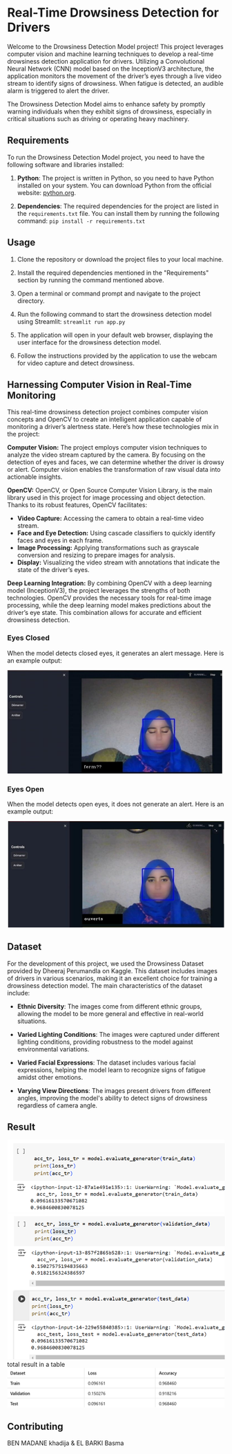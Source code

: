 # Real-Time Drowsiness Detection for Drivers

Welcome to the Drowsiness Detection Model project! This project leverages computer vision and machine learning techniques to develop a real-time drowsiness detection application for drivers. Utilizing a Convolutional Neural Network (CNN) model based on the InceptionV3 architecture, the application monitors the movement of the driver’s eyes through a live video stream to identify signs of drowsiness. When fatigue is detected, an audible alarm is triggered to alert the driver.

The Drowsiness Detection Model aims to enhance safety by promptly warning individuals when they exhibit signs of drowsiness, especially in critical situations such as driving or operating heavy machinery.

## Requirements

To run the Drowsiness Detection Model project, you need to have the following software and libraries installed:

1. **Python**: The project is written in Python, so you need to have Python installed on your system. You can download Python from the official website: [python.org](https://www.python.org/).

2. **Dependencies**: The required dependencies for the project are listed in the `requirements.txt` file. You can install them by running the following command:
`pip install -r requirements.txt`

## Usage

1. Clone the repository or download the project files to your local machine.

2. Install the required dependencies mentioned in the "Requirements" section by running the command mentioned above.

3. Open a terminal or command prompt and navigate to the project directory.

4. Run the following command to start the drowsiness detection model using Streamlit:
`streamlit run app.py`


5. The application will open in your default web browser, displaying the user interface for the drowsiness detection model.

6. Follow the instructions provided by the application to use the webcam for video capture and detect drowsiness.

## Harnessing Computer Vision in Real-Time Monitoring

This real-time drowsiness detection project combines computer vision concepts and OpenCV to create an intelligent application capable of monitoring a driver’s alertness state. Here’s how these technologies mix in the project:

**Computer Vision:** The project employs computer vision techniques to analyze the video stream captured by the camera. By focusing on the detection of eyes and faces, we can determine whether the driver is drowsy or alert. Computer vision enables the transformation of raw visual data into actionable insights.

**OpenCV:** OpenCV, or Open Source Computer Vision Library, is the main library used in this project for image processing and object detection. Thanks to its robust features, OpenCV facilitates:

- **Video Capture:** Accessing the camera to obtain a real-time video stream.
- **Face and Eye Detection:** Using cascade classifiers to quickly identify faces and eyes in each frame.
- **Image Processing:** Applying transformations such as grayscale conversion and resizing to prepare images for analysis.
- **Display:** Visualizing the video stream with annotations that indicate the state of the driver’s eyes.

**Deep Learning Integration:** By combining OpenCV with a deep learning model (InceptionV3), the project leverages the strengths of both technologies. OpenCV provides the necessary tools for real-time image processing, while the deep learning model makes predictions about the driver’s eye state. This combination allows for accurate and efficient drowsiness detection.


### Eyes Closed

When the model detects closed eyes, it generates an alert message. Here is an example output:

![Eyes Closed](Image/close.jpeg)

### Eyes Open

When the model detects open eyes, it does not generate an alert. Here is an example output:

![Eyes Open](Image/open.jpeg)

## Dataset

For the development of this project, we used the Drowsiness Dataset provided by Dheeraj Perumandla on Kaggle. This dataset includes images of drivers in various scenarios, making it an excellent choice for training a drowsiness detection model. The main characteristics of the dataset include:

- **Ethnic Diversity**: The images come from different ethnic groups, allowing the model to be more general and effective in real-world situations.

- **Varied Lighting Conditions**: The images were captured under different lighting conditions, providing robustness to the model against environmental variations.

- **Varied Facial Expressions**: The dataset includes various facial expressions, helping the model learn to recognize signs of fatigue amidst other emotions.

- **Varying View Directions**: The images present drivers from different angles, improving the model's ability to detect signs of drowsiness regardless of camera angle.

## Result
![result](Image/res2.png)
![result](Image/res1.png)
total result in a table 
![result](Image/resultat.png)

## Contributing
BEN MADANE khadija & EL BARKI Basma
